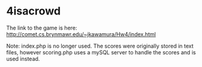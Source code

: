 # 4isacrowd

The link to the game is here: http://comet.cs.brynmawr.edu/~jkawamura/Hw4/index.html

Note: index.php is no longer used. The scores were originally stored in text files, however scoring.php uses a mySQL server to handle the scores and is used instead. 
